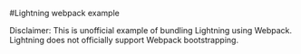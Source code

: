 #Lightning webpack example

Disclaimer: This is unofficial example of bundling Lightning using Webpack. Lightning does not officially support Webpack bootstrapping.